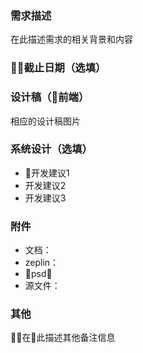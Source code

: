 ### 需求描述

在此描述需求的相关背景和内容

### 截止日期（选填）

### 设计稿（前端）

相应的设计稿图片

### 系统设计（选填）

* 开发建议1
* 开发建议2
* 开发建议3

### 附件

* 文档：
* zeplin：
* psd：
* 源文件：

### 其他

在此描述其他备注信息
